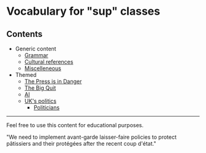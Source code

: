 # Vocabulary for "sup" classes

## Contents

* Generic content
  * [Grammar](./Generic/0%20-%20Grammaire.md)
  * [Cultural references](./Generic/0%20-%20Références.md)
  * [Miscelleneous](./Generic/0%20-%20Miscelleneous.md)
* Themed
  * [The Press is in Danger](./Themed/1%20-%20The%20Press%20is%20in%20danger.md)
  * [The Big Quit](./Themed/2%20-%20The%20big%20quit.md)
  * [AI](./Themed/3%20-%20AI.md)
  * [UK's politics](./Themed/4%20-%20The%20World%20is%20a%20Stage.md)
    * [Politicians](./Complements/Politicians.md)

***

Feel free to use this content for educational purposes.  

"We need to implement avant-garde laisser-faire policies to protect pâtissiers and their protégées after the recent coup d'état."
